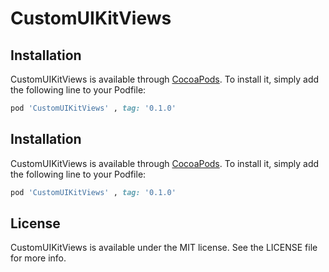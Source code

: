 # CustomUIKitViews

<!-- [![CI Status](https://img.shields.io/travis/Abdeltwab/CustomUIKitViews.svg?style=flat)](https://travis-ci.org/Abdeltwab/CustomUIKitViews)
[![Version](https://img.shields.io/cocoapods/v/CustomUIKitViews.svg?style=flat)](https://cocoapods.org/pods/CustomUIKitViews)
[![License](https://img.shields.io/cocoapods/l/CustomUIKitViews.svg?style=flat)](https://cocoapods.org/pods/CustomUIKitViews)
[![Platform](https://img.shields.io/cocoapods/p/CustomUIKitViews.svg?style=flat)](https://cocoapods.org/pods/CustomUIKitViews) -->

## Installation

CustomUIKitViews is available through [CocoaPods](https://cocoapods.org). To install
it, simply add the following line to your Podfile:

```ruby
pod 'CustomUIKitViews' , tag: '0.1.0'
```


## Installation

CustomUIKitViews is available through [CocoaPods](https://cocoapods.org). To install
it, simply add the following line to your Podfile:

```ruby
pod 'CustomUIKitViews' , tag: '0.1.0'
```



## License

CustomUIKitViews is available under the MIT license. See the LICENSE file for more info.
